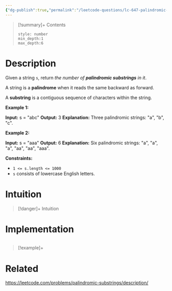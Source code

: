```yaml
---
{"dg-publish":true,"permalink":"/leetcode-questions/lc-647-palindromic-substrings/","title":"LC 647. Palindromic Substrings","tags":["lc-medium","palindromes","dp"]}
---
```



>[!summary]+ Contents
>```toc
>style: number
>min_depth:1
>max_depth:6
>```

# Description
Given a string `s`, return _the number of **palindromic substrings** in it_.

A string is a **palindrome** when it reads the same backward as forward.

A **substring** is a contiguous sequence of characters within the string.

**Example 1:**

**Input:** s = "abc"
**Output:** 3
**Explanation:** Three palindromic strings: "a", "b", "c".

**Example 2:**

**Input:** s = "aaa"
**Output:** 6
**Explanation:** Six palindromic strings: "a", "a", "a", "aa", "aa", "aaa".

**Constraints:**

-   `1 <= s.length <= 1000`
-   `s` consists of lowercase English letters.

# Intuition

>[!danger]+ Intuition

# Implementation
```python

```

>[!example]+ 


# Related
https://leetcode.com/problems/palindromic-substrings/description/